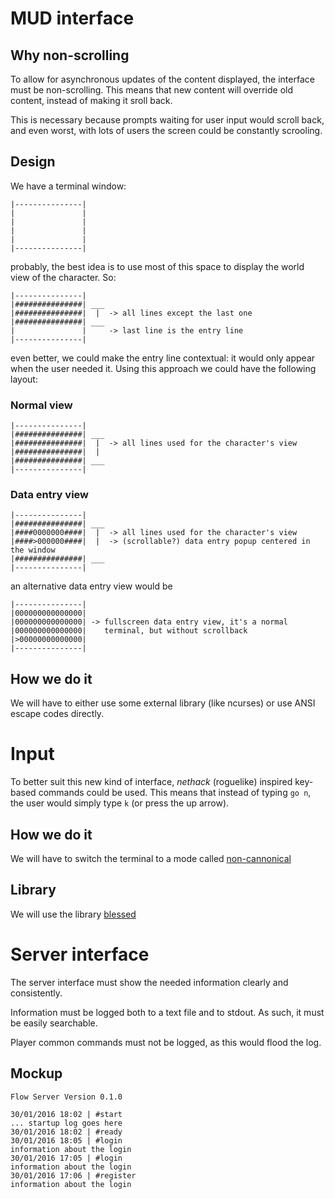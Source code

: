 # MUD interface

## Why non-scrolling

To allow for asynchronous updates of the content displayed, the interface must be non-scrolling. This means that new content will override old content, instead of making it sroll back.

This is necessary because prompts waiting for user input would scroll back, and even worst, with lots of users the screen could be constantly scrooling.

## Design

We have a terminal window:

```
|---------------|
|               |
|               |
|               |
|               |
|---------------|
```

probably, the best idea is to use most of this space to display the world view of the character. So:

```
|---------------|
|###############| ___
|###############|  |  -> all lines except the last one
|###############| ___
|               |     -> last line is the entry line
|---------------|
```

even better, we could make the entry line contextual: it would only appear when the user needed it. Using this approach we could have the following layout:

### Normal view

```
|---------------|
|###############| ___
|###############|  |  -> all lines used for the character's view
|###############|  |
|###############| ___
|---------------|
```

### Data entry view

```
|---------------|
|###############| ___
|####0000000####|  |  -> all lines used for the character's view
|####>000000####|  |  -> (scrollable?) data entry popup centered in the window
|###############| ___
|---------------|
```

an alternative data entry view would be

```
|---------------|
|000000000000000|
|000000000000000| -> fullscreen data entry view, it's a normal
|000000000000000|    terminal, but without scrollback
|>00000000000000|
|---------------|
```

## How we do it

We will have to either use some external library (like ncurses) or use ANSI escape codes directly.

# Input

To better suit this new kind of interface, *nethack* (roguelike) inspired key-based commands could be used. This means that instead of typing `go n`, the user would simply type `k` (or press the up arrow).

## How we do it

We will have to switch the terminal to a mode called [non-cannonical](http://www.gnu.org/software/libc/manual/html_node/Noncanonical-Input.html)

## Library

We will use the library [blessed](https://github.com/chjj/blessed)

# Server interface

The server interface must show the needed information clearly and consistently.

Information must be logged both to a text file and to stdout. As such, it must be easily searchable.

Player common commands must not be logged, as this would flood the log.

## Mockup

```
Flow Server Version 0.1.0

30/01/2016 18:02 | #start
... startup log goes here
30/01/2016 18:02 | #ready
30/01/2016 18:05 | #login
information about the login
30/01/2016 17:05 | #login
information about the login
30/01/2016 17:06 | #register
information about the login

```
